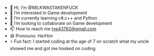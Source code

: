 - 👋 Hi, I’m @MILKWASTAKENFUCK
- 👀 I’m interested in Game development
- 🌱 I’m currently learning c#,c++ and Python
- 💞️ I’m looking to collaborate on Game development
- 📫 How to reach me tye43762@gmail.com
- 😄 Pronouns: He/Him
- ⚡ Fun fact: I started coding at the age of 7 on scratch what my uncle showed me and got me hooked on coding

<!---
MILKWASTAKENFUCK/MILKWASTAKENFUCK is a ✨ special ✨ repository because its `README.md` (this file) appears on your GitHub profile.
You can click the Preview link to take a look at your changes.
--->
